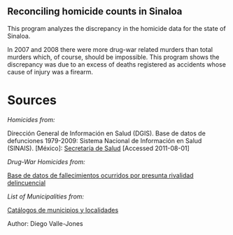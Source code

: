 
Reconciling homicide counts in Sinaloa
--------------------------------------

This program analyzes the discrepancy in the homicide
data for the state of Sinaloa. 


In 2007 and 2008 there
were more drug-war related murders than total murders
which, of course, should be impossible. This program shows
the discrepancy was due to an excess of deaths registered
as accidents whose cause of injury was a firearm.

Sources
=======

_Homicides from:_

Dirección General de Información en Salud (DGIS). Base de datos de defunciones 1979-2009: Sistema Nacional de Información en Salud (SINAIS). [México]: [Secretaría de Salud](http://www.sinais.salud.gob.mx) [Accessed 2011-08-01]

_Drug-War Homicides from:_

[Base de datos de fallecimientos ocurridos por presunta rivalidad delincuencial](http://www.presidencia.gob.mx/base-de-datos-de-fallecimientos/)

_List of Municipalities from:_

[Catálogos de municipios y localidades](http://www.sinais.salud.gob.mx/basesdedatos/estandar.html#municipios)

Author: Diego Valle-Jones
